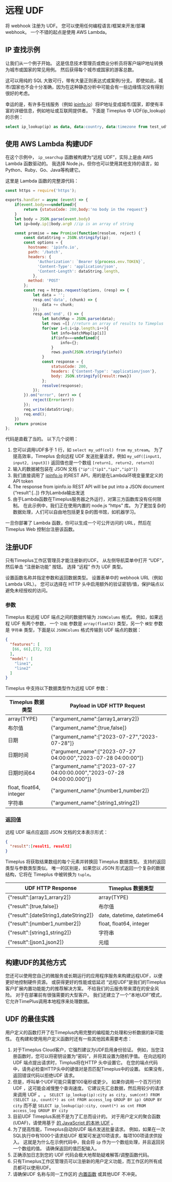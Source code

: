 # 远程 UDF

将 webhook 注册为 UDF。 您可以使用任何编程语言/框架来开发/部署 webhook。 一个不错的起点是使用 AWS Lambda。

## IP 查找示例

让我们从一个例子开始。 这是信息技术管理员或商业分析员将客户端IP地址转换为城市或国家的常见用例。 然后获得每个城市或国家的游客总数。

这可以用纯的 SQL 大致可行，带有大量正则表达式或案例/分支。 即使如此，城市/国家也不会十分准确，因为在这种静态分析中可能会有一些边缘情况没有得到很好的考虑。

幸运的是，有许多在线服务（例如 [ipinfo.io](https://ipinfo.io)）将IP地址变成城市/国家，即使有丰富的详细信息，例如地址或互联网提供者。 下面是 Timeplus 中 UDF(ip_lookup) 的示例：

```sql
select ip_lookup(ip) as data, data:country, data:timezone from test_udf
```

## 使用 AWS Lambda 构建UDF

在这个示例中， `ip_searchup` 函数被构建为“远程 UDF”，实际上是由 AWS Lambda 函数驱动的。 我选择 Node.js，但你也可以使用其他支持的语言，如Python、Ruby、Go、Java等构建它。

这里是 Lambda 函数的完整源代码：

```javascript
const https = require('https');

exports.handler = async (event) => {
    if(event.body===undefined){
        return {statusCode: 200,body:'no body in the request'}
    }
    let body = JSON.parse(event.body)
    let ip=body.ip||body.arg0 //ip is an array of string

    const promise = new Promise(function(resolve, reject) {
        const dataString = JSON.stringify(ip);
        const options = {
          hostname: 'ipinfo.io',
          path: '/batch',
          headers: {
              'Authorization': `Bearer ${process.env.TOKEN}`,
              'Content-Type': 'application/json',
              'Content-Length': dataString.length,
            },
          method: 'POST'
        };
        const req = https.request(options, (resp) => {
            let data = '';
            resp.on('data', (chunk) => {
                data += chunk;
            });
            resp.on('end', () => {
                let batchMap = JSON.parse(data);
                let rows =[] //return an array of results to Timeplus
                for(var i=0;i<ip.length;i++){
                    let info=batchMap[ip[i]]
                    if(info===undefined){
                        info={};
                    }
                    rows.push(JSON.stringify(info))
                }
                const response = {
                    statusCode: 200,
                    headers: {'Content-Type': 'application/json'},
                    body: JSON.stringify({result:rows})
                };
                resolve(response);
            });
        }).on("error", (err) => {
            reject(Error(err))
        });
        req.write(dataString);
        req.end();
    })
    return promise
};
```

代码是直截了当的。 以下几个说明：

1. 您可以调用UDF多于 1 行，如 `select my_udf(col) from my_stream`。 为了提高效率，Timeplus 会向远程 UDF 发送批量请求，例如 `my_udf([input1, input2, input3])` 返回值也是一个数组 `[return1, return2, return3]`
2. 输入的数据被包装在 JSON 文档 `{"ip":["ip1","ip2","ip3"]}`
3. 我们直接调用了 [ipinfo.io](https://ipinfo.io) 的REST API，用的是在Lambda环境变量里定义的API token
4. The response from ipinfo.io REST API will be put into a JSON document \{“result”:[..]} 作为Lambda输出发送
5. 由于Lambda函数在Timeplus服务器之外运行，对第三方函数库没有任何限制。 在此示例中，我们正在使用内置的 node.js “https” 库。 为了更加复杂的数据处理，人们可以自由地包括更复杂的图书馆，如机器学习。

一旦你部署了 Lambda 函数，你可以生成一个可公开访问的 URL，然后在 Timeplus Web 控制台注册该函数。

## 注册UDF

只有Timeplus工作区管理员才能注册新的UDF。 从左侧导航菜单中打开 “UDF”，然后单击 “注册新功能” 按钮。 选择 “远程” 作为 UDF 类型。

设置函数名称并指定参数和返回数据类型。 设置表单中的 webhook URL（例如 Lambda URL）。 您可以选择在 HTTP 头中启用额外的验证密钥/值，保护端点以避免未经授权的访问。

### 参数

Timeplus 和远程 UDF 端点之间的数据传输为 `JSONColums` 格式。 例如，如果远程 UDF 有两个参数， 一个 `功能` 参数是 `array(float32)` 类型，另一个 `模型` 参数是 `字符串` 类型，下面是以 `JSONColums` 格式传输到 UDF 端点的数据：

```json
{
  "features": [
   [66, 66],[72, 72]
  ],
  "model": [
    "line1",
    "line2"
  ]
}
```

Timeplus 中支持以下数据类型作为远程 UDF 参数：

| Timeplus 数据类型           | Payload in UDF HTTP Request                                                |
| ----------------------- | -------------------------------------------------------------------------- |
| array(TYPE)             | \{"argument_name":[array1,arrary2]}                                       |
| 布尔值                     | \{"argument_name":[true,false]}                                           |
| 日期                      | \{"argument_name":["2023-07-27","2023-07-28"]}                            |
| 日期时间                    | \{"argument_name":["2023-07-27 04:00:00","2023-07-28  04:00:00"]}         |
| 日期时间64                  | \{"argument_name":["2023-07-27 04:00:00.000","2023-07-28  04:00:00.000"]} |
| float, float64, integer | \{"argument_name":[number1,number2]}                                      |
| 字符串                     | \{"argument_name":[string1,string2]}                                      |



### 返回值

远程 UDF 端点应返回 JSON 文档的文本表示形式：

```json
{
  "result":[result1, result2]
}
```

Timeplus 将获取结果数组的每个元素并转换回 Timeplus 数据类型。 支持的返回类型与参数类型类似。 唯一的区别是，如果您以 JSON 形式返回一个复杂的数据结构，它将在 Timeplus 中被转换为 `tuple`。

| UDF HTTP Response                      | Timeplus 数据类型              |
| -------------------------------------- | -------------------------- |
| \{"result":[array1,arrary2]}          | array(TYPE)                |
| \{"result":[true,false]}              | 布尔值                        |
| \{"result":[dateString1,dateString2]} | date, datetime, datetime64 |
| \{"result":[number1,number2]}         | float, float64, integer    |
| \{"result":[string1,string2]}         | 字符串                        |
| \{"result":[json1,json2]}             | 元组                         |



## 构建UDF的其他方式

您还可以使用您自己的微服务或长期运行的应用程序服务来构建远程UDF，以便更好地控制硬件资源。 或获得更好的性能或低延迟 “远程UDF”是我们的Timeplus客户扩展内置功能能力的推荐解决方案。 不给我们的云服务带来潜在的安全风险。 对于在部署前有很强需要的大型客户。 我们还建立了一个“本地UDF”模式，它允许TimePlus调用本地程序来处理数据。



## UDF 的最佳实践

用户定义的函数打开了在Timeplus内用完整的编程能力处理和分析数据的新可能性。 在构建和使用用户定义函数时还有一些其他因素需要考虑：

1. 对于Timeplus Cloud客户，它强烈建议为UDF启用身份验证。 例如，当您注册函数时，您可以将密钥设置为“密码”，并将其设置为随机字值。 在向远程的 UDF 端点提出请求时，Timplus将在HTTP 头中设置它。 在您的端点代码中，请务必检查HTTP头中的键值对是否匹配Timeplus中的设置。 如果没有，返回错误代码以拒绝UDF 请求。
2. 但是，呼叫单个UDF可能只需要100毫秒或更少。 如果你调用一个百万行的 UDF ，这可能会减慢整个查询速度。 它建议先汇总数据，然后用较少的请求来调用 UDF 。 。 `SELECT ip_lookup(ip):city as city, sum(cnt) FROM (SELECT ip, count(*) as cnt FROM access_log GROUP BY ip) GROUP BY city` 而不是 `SELECT ip_lookup(ip):city, count(*) as cnt FROM access_log GROUP BY city`
3. 目前UDF Timeplus系统不是为了汇总而设计的。 对于用户定义的聚合函数 (UDAF)，请使用基于 [的 JavaScript 的本地 UDF](js-udf) 。
4. 为了提高性能，Timeplus自动向UDF 端点发送批量请求。 例如，如果在一次SQL执行中有1000个请求给UDF 框架可发送10项请求，每项100项请求供投入。 这就是为什么在示例代码中，我会将 `ip` 作为一个数组处理，并且返回另一个数组的值。 请确保返回的值匹配输入。
5. 正确添加日志到您的 UDF 代码会极大地帮助疑难解答/调整函数代码。
6. 只有Timeplus工作区管理员可以注册新的用户定义功能，而工作区的所有成员都可以使用UDF。
7. 请确保UDF 名称与同一工作区的 [内置函数](functions) 或其他UDF 不冲突。



